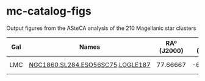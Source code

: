 # mc-catalog-figs

Output figures from the ASteCA analysis of the 210 Magellanic star clusters

| Gal  | Names  | RAº (J2000) | DECº (J2000)  | [Fe/H] | Age | Reference
|---|---|---|---|---|---|---|
| LMC | [ NGC1860,SL284,ESO56SC75,LOGLE187](/mc_asteca_img_all/NGC1860.png)  | 77.66667 | -68.75361 | 1.0 | 1.0 | [Piatti et al. (2001)](http://url) |
